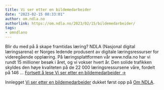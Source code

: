 ```yaml
---
title: Vi ser etter en bildemedarbeider
date: "2023-02-15 08:33:01"
author: om.ndla.no
authorlink: https://om.ndla.no/2023/02/15/bildemedarbeider/
tags:
- omndlano
---
```

<p>Blir du med på å skape framtidas læring? NDLA (Nasjonal digital læringsarena) er Norges ledende produsent av digitale læringsressurser for videregående opplæring. På læringsplattformen vår www.ndla.no har vi rundt 15 millioner besøk i året, og vi vokser hvert år. Den solide trafikken skyldes den høye kvaliteten på de 22 000 læringsressursene våre, fordelt på 146 &#8230; <a href="https://om.ndla.no/2023/02/15/bildemedarbeider/" class="more-link">Fortsett å lese <span class="screen-reader-text">Vi ser etter en bildemedarbeider</span> <span class="meta-nav">&#8594;</span></a></p>
<p>Innlegget <a rel="nofollow" href="https://om.ndla.no/2023/02/15/bildemedarbeider/">Vi ser etter en bildemedarbeider</a> dukket først opp på <a rel="nofollow" href="https://om.ndla.no">Om NDLA</a>.</p>
